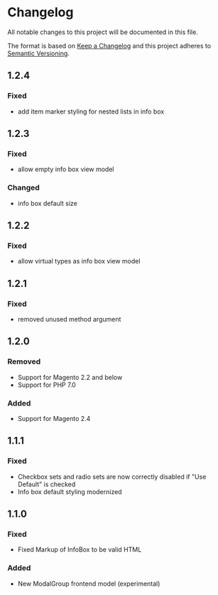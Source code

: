 # Changelog
All notable changes to this project will be documented in this file.

The format is based on [Keep a Changelog](http://keepachangelog.com/en/1.0.0/)
and this project adheres to [Semantic Versioning](http://semver.org/spec/v2.0.0.html).

## 1.2.4

### Fixed

- add item marker styling for nested lists in info box

## 1.2.3

### Fixed

- allow empty info box view model

### Changed

- info box default size

## 1.2.2

### Fixed

- allow virtual types as info box view model

## 1.2.1

### Fixed

- removed unused method argument

## 1.2.0

### Removed

- Support for Magento 2.2 and below
- Support for PHP 7.0

### Added

- Support for Magento 2.4


## 1.1.1

### Fixed

- Checkbox sets and radio sets are now correctly disabled if "Use Default" is checked
- Info box default styling modernized

## 1.1.0

### Fixed

- Fixed Markup of InfoBox to be valid HTML

### Added

- New ModalGroup frontend model (experimental)
